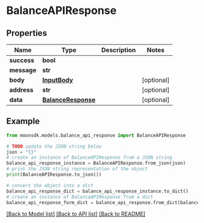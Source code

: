 # BalanceAPIResponse


## Properties

Name | Type | Description | Notes
------------ | ------------- | ------------- | -------------
**success** | **bool** |  | 
**message** | **str** |  | 
**body** | [**InputBody**](InputBody.md) |  | [optional] 
**address** | **str** |  | [optional] 
**data** | [**BalanceResponse**](BalanceResponse.md) |  | [optional] 

## Example

```python
from moonsdk.models.balance_api_response import BalanceAPIResponse

# TODO update the JSON string below
json = "{}"
# create an instance of BalanceAPIResponse from a JSON string
balance_api_response_instance = BalanceAPIResponse.from_json(json)
# print the JSON string representation of the object
print(BalanceAPIResponse.to_json())

# convert the object into a dict
balance_api_response_dict = balance_api_response_instance.to_dict()
# create an instance of BalanceAPIResponse from a dict
balance_api_response_form_dict = balance_api_response.from_dict(balance_api_response_dict)
```
[[Back to Model list]](../README.md#documentation-for-models) [[Back to API list]](../README.md#documentation-for-api-endpoints) [[Back to README]](../README.md)


